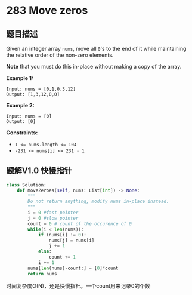 # 283 Move zeros

## 题目描述

Given an integer array `nums`, move all `0`'s to the end of it while maintaining the relative order of the non-zero elements.

**Note** that you must do this in-place without making a copy of the array.

 

**Example 1:**

```
Input: nums = [0,1,0,3,12]
Output: [1,3,12,0,0]
```

**Example 2:**

```
Input: nums = [0]
Output: [0]
```

 

**Constraints:**

- `1 <= nums.length <= 104`
- `-231 <= nums[i] <= 231 - 1`



## 题解V1.0 快慢指针

```python
class Solution:
    def moveZeroes(self, nums: List[int]) -> None:
        """
        Do not return anything, modify nums in-place instead.
        """
        i = 0 #fast pointer
        j = 0 #slow pointer
        count = 0 # count of the occurence of 0
        while(i < len(nums)):
            if (nums[i] != 0):
                nums[j] = nums[i]
                j += 1
            else:
                count += 1
            i += 1
        nums[len(nums)-count:] = [0]*count
        return nums
```

时间复杂度O(N)，还是快慢指针。一个count用来记录0的个数